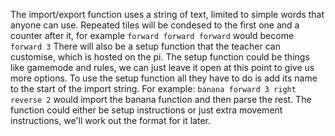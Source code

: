 The import/export function uses a string of text, limited to simple words that anyone can use.
Repeated tiles will be condesed to the first one and a counter after it, for example `forward forward forward` would become `forward 3`
There will also be a setup function that the teacher can customise, which is hosted on the pi.
The setup function could be things like gamemode and rules, we can just leave it open at this point to give us more options.
To use the setup function all they have to do is add its name to the start of the import string.
For example: `banana forward 3 right reverse 2` would import the banana function and then parse the rest.
The function could either be setup instructions or just extra movement instructions, we'll work out the format for it later.
